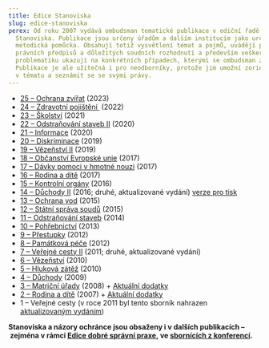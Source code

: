 ```yaml
---
title: Edice Stanoviska
slug: edice-stanoviska
perex: Od roku 2007 vydává ombudsman tematické publikace v ediční řadě
  Stanoviska. Publikace jsou určeny úřadům a dalším institucím jako určitá
  metodická pomůcka. Obsahují totiž vysvětlení témat a pojmů, uvádějí přehled
  právních předpisů a důležitých soudních rozhodnutí a především veškerou
  problematiku ukazují na konkrétních případech, kterými se ombudsman zabýval.
  Publikace je ale užitečná i pro neodborníky, protože jim umožní zorientovat se
  v tématu a seznámit se se svými právy.
---
```

* [25 – Ochrana zvířat](/media/sbornik_ochrana_zvirat.pdf)﻿[](/media/sbornik_ochrana_zvirat.pdf) (2023)
* [2﻿4  – Zdravotní pojištění ](/media/zdravotni-pojisteni.pdf)﻿ (2022)
* [23 – Školství](Sbornik_Skolstvi.pdf) (2021)
* [22 – Odstraňování staveb II](Sbornik_Odstranovani_staveb_II.pdf) (2020)
* [21 – Informace](Sbornik_Informace.pdf) (2020)
* [20 – Diskriminace](Sbornik_Diskriminace.pdf) (2019)
* [19 – Vězeňství II](Sbornik_Vezenstvi_II.pdf) (2019)
* [18 – Občanství Evropské unie](Sbornik_Obcanstvi_EU.pdf) (2017)
* [17 – Dávky pomoci v hmotné nouzi](Sbornik_Davky-pomoci-HN.pdf) (2017)
* [16 – Rodina a dítě](Sbornik_Rodina_a_dite-2.pdf) (2017)
* [15 – Kontrolní orgány](Sbornik_Kontrolni-organy.pdf) (2016)
* [14 – Důchody II](Sbornik_Duchody-II__eBook.pdf) (2016; druhé, aktualizované vydání) [verze pro tisk](Sbornik_Duchody-II__TISK.pdf)
* [13 – Ochrana vod](Sbornik_Ochrana_vod.pdf) (2015)
* [12 – Státní správa soudů](Sbornik_Statni-sprava-soudu.pdf) (2015)
* [11 – Odstraňování staveb](Sbornik_Odstranovani_staveb.pdf) (2014)
* [10 – Pohřebnictví](Sbornik_Pohrebnictvi.pdf) (2013)
* [9 – Přestupky](Prestupky.pdf) (2012)
* [8 – Památková péče](Pamatkova_pece.pdf) (2012)
* [7 – Veřejné cesty II](Sbornik_Verejne_cesty-II.pdf) (2011; druhé, aktualizované vydání)
* [6 – Vězeňství](Sbornik_Vezenstvi.pdf) (2010)
* [5 – Hluková zátěž](Hlukova_zatez.pdf) (2010)
* [4 – Důchody](Sbornik_Duchody.pdf) (2009)
* [3 – Matriční úřady](matricni_urady.pdf) (2008) + [Aktuální dodatky](https://www.ochrance.cz/dalsi-aktivity/publikace/sborniky-stanoviska/matriky-dodatky/)
* [2 – Rodina a dítě](Rodina_a_dite.pdf) (2007) + [Aktuální dodatky](https://www.ochrance.cz/dokument/aktualni_dodatky_ke_sborniku_rodina_a_dite/)
* 1 – Veřejné cesty (v roce 2011 byl tento sborník nahrazen [aktualizovaným vydáním](Sbornik_Verejne_cesty-II.pdf))

**Stanoviska a názory ochránce jsou obsaženy i v dalších publikacích – zejména v rámci [Edice dobré správní praxe](https://www.ochrance.cz/vystupy/publikace/#edice-dobré-správní-praxe), ve [sbornících z konferencí](https://www.ochrance.cz/vystupy/sbornik/).**